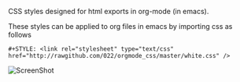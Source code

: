 CSS styles designed for html exports in org-mode (in emacs).

These styles can be applied to org files in emacs by importing css as follows
```
#+STYLE: <link rel="stylesheet" type="text/css" href="http://rawgithub.com/022/orgmode_css/master/white.css" />
```

![ScreenShot](https://raw.github.com/022/orgmode_css/master/white.png)
